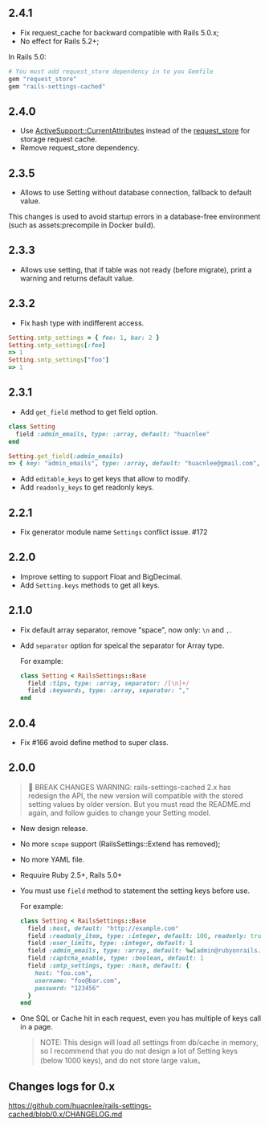 ## 2.4.1

- Fix request_cache for backward compatible with Rails 5.0.x;
- No effect for Rails 5.2+;

In Rails 5.0:

```ruby
# You must add request_store dependency in to you Gemfile
gem "request_store"
gem "rails-settings-cached"
```

## 2.4.0

- Use [ActiveSupport::CurrentAttributes](https://api.rubyonrails.org/classes/ActiveSupport/CurrentAttributes.html) instead of the [request_store](https://github.com/steveklabnik/request_store) for storage request cache.
- Remove request_store dependency.

## 2.3.5

- Allows to use Setting without database connection, fallback to default value.

This changes is used to avoid startup errors in a database-free environment (such as assets:precompile in Docker build).

## 2.3.3

- Allows use setting, that if table was not ready (before migrate), print a warning and returns default value.

## 2.3.2

- Fix hash type with indifferent access.

```rb
Setting.smtp_settings = { foo: 1, bar: 2 }
Setting.smtp_settings[:foo]
=> 1
Setting.smtp_settings["foo"]
=> 1
```

## 2.3.1

- Add `get_field` method to get field option.

```rb
class Setting
  field :admin_emails, type: :array, default: "huacnlee"
end

Setting.get_field(:admin_emails)
=> { key: "admin_emails", type: :array, default: "huacnlee@gmail.com", readonly: false }
```

- Add `editable_keys` to get keys that allow to modify.
- Add `readonly_keys` to get readonly keys.

## 2.2.1

- Fix generator module name `Settings` conflict issue. #172

## 2.2.0

- Improve setting to support Float and BigDecimal.
- Add `Setting.keys` methods to get all keys.

## 2.1.0

- Fix default array separator, remove "space", now only: `\n` and `,`.
- Add `separator` option for speical the separator for Array type.

  For example:

  ```rb
  class Setting < RailsSettings::Base
    field :tips, type: :array, separator: /[\n]+/
    field :keywords, type: :array, separator: ","
  end
  ```

## 2.0.4

- Fix #166 avoid define method to super class.

## 2.0.0

> 🚨 BREAK CHANGES WARNING:
> rails-settings-cached 2.x has redesign the API, the new version will compatible with the stored setting values by older version.
> But you must read the README.md again, and follow guides to change your Setting model.

- New design release.
- No more `scope` support (RailsSettings::Extend has removed);
- No more YAML file.
- Requuire Ruby 2.5+, Rails 5.0+
- You must use `field` method to statement the setting keys before use.

  For example:

  ```rb
  class Setting < RailsSettings::Base
    field :host, default: "http://example.com"
    field :readonly_item, type: :integer, default: 100, readonly: true
    field :user_limits, type: :integer, default: 1
    field :admin_emails, type: :array, default: %w[admin@rubyonrails.org]
    field :captcha_enable, type: :boolean, default: 1
    field :smtp_settings, type: :hash, default: {
      host: "foo.com",
      username: "foo@bar.com",
      password: "123456"
    }
  end
  ```

- One SQL or Cache hit in each request, even you has multiple of keys call in a page.

  > NOTE: This design will load all settings from db/cache in memory, so I recommend that you do not design a lot of Setting keys (below 1000 keys), and do not store large value。

## Changes logs for 0.x

https://github.com/huacnlee/rails-settings-cached/blob/0.x/CHANGELOG.md
